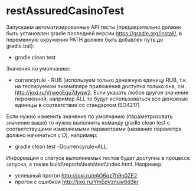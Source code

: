 # restAssuredCasinoTest

Запускаем автоматизированные API тесты (предаврительно должен быть установлен gradle последней версии https://gradle.org/install/, в переменную окружения PATH должен быть добавлен путь до gradle.bat):

- gradle clean test

Значения по умолчанию:

- currencyrule - RUB (используем только денежную единицу RUB, т.к. на тестируемом экземпляре приложения доступна только она, см. http://joxi.ru/VrweoEqu7dyqw2. Если указать любое другое значение переменной, например ALL то будут использоваться все денежные единицы в соответствии со стандартом ISO4217)

Если нужно изменить значение по умолчанию (параметризовать значение выше) то нужно выполнить команду gradle clean test с соответствущими изменяемыми параметрами (название параметра должно начинаться с D), например:

- gradle clean test -Dcurrencyrule=ALL

Информация о статусе выполняемых тестов будет доступна в процессе запуска, а также build\reports\tests\test\index.html. 
Например:
- успешный прогон http://joxi.ru/eAO6qz7h9n0ZE2
- прогон с ошибкой http://joxi.ru/YmEpVznuw6d3kr
